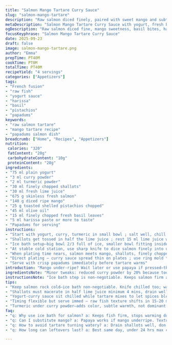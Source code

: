 ```yaml
---
title: "Salmon Mango Tartare Curry Sauce"
slug: "salmon-mango-tartare"
description: "Raw salmon diced finely, paired with sweet mango and subtle heat from harissa, layered with crisp pistachios and fresh mint. A yogurt curry sauce brings bright earthiness and cool balance, all nestled on papadums for crunch. Every element chilled properly keeps flavors sharp, textures vibrant. Timing’s flexible, but feel the fish’s firmness, the mango’s sweet aroma, and the silky curry interplay. No raw fish compromise here, freshness is king. Lime juice freshens, the turmeric curry powder tames harshness. Pistachios toasted for that nutty snap. This stands out with basil swapped from mint—notes I found cut through the dressing better, a riper hit against tart lime and the chili kick. The sauce keeps the tartare moist without drowning it. A riff on tartare, but I swapped steps and ingredients for clarity, punch, and balance."
metaDescription: "Salmon Mango Tartare Curry Sauce with yogurt, fresh basil, harissa heat, crunchy pistachios, and lime brightness served on crisp papadums. Chilled, fresh, textured layers."
ogDescription: "Raw salmon diced fine, mango sweetness, basil bites, harissa heat. Yogurt curry sauce keeps it cool; pistachios add snap. Serve with toasted papadums fast."
focusKeyphrase: "Salmon Mango Tartare Curry Sauce"
date: 2025-09-23
draft: false
image: salmon-mango-tartare.png
author: "Emma"
prepTime: PT40M
cookTime: PT0M
totalTime: PT40M
recipeYield: "4 servings"
categories: ["Appetizers"]
tags:
- "French fusion"
- "raw fish"
- "yogurt sauce"
- "harissa"
- "basil"
- "pistachios"
- "papadums"
keywords:
- "raw salmon tartare"
- "mango tartare recipe"
- "papadums salmon dish"
breadcrumb: ["Home", "Recipes", "Appetizers"]
nutrition: 
 calories: "320"
 fatContent: "20g"
 carbohydrateContent: "10g"
 proteinContent: "28g"
ingredients:
- "75 ml plain yogurt"
- "3 ml curry powder"
- "2 ml turmeric powder"
- "30 ml finely chopped shallots"
- "30 ml fresh lime juice"
- "675 g skinless fresh salmon"
- "140 g diced ripe mango"
- "25 g toasted shelled pistachios chopped"
- "45 ml olive oil"
- "15 ml finely chopped fresh basil leaves"
- "5 ml harissa paste or more to taste"
- "Papadums for serving"
instructions:
- "Start with yogurt, curry, turmeric in small bowl ; salt well, chill until plating"
- "Shallots get tossed in half the lime juice ; rest 15 ml lime juice waits ; sit 4-6 mins, drain"
- "Ice bath setup—big bowl 2/3 full of ice, smaller bowl fitting inside to hold fish cold during prep"
- "At stable cold station, use sharp knife to dice salmon finely into uniform cubes ; rest in smaller chilled bowl"
- "When plating time nears, salmon meets mango, shallots, finely chopped pistachios, olive oil, basil, harissa, remaining lime juice ; season with salt and cracked pepper ; fold gently but thoroughly"
- "Direct plating — curry sauce spread thin on plates ; use ring mold to shape tartare compact and neat ; drop fresh basil leaves on top"
- "Serve with crisp papadums immediately before tartare warms"
introduction: "Mango under-ripe? Wait later or use papaya if pressed—the sharp lime and harissa will mask some flavor gaps but fresh is better. Tried mint before but basil cuts sharper, less leafy bulk. Yogurt sauce gets flourished with spice powders to balance tartness and smooth the raw fish notes. You must keep everything chilled, salmon's texture depends on temperature—too warm and it feels mushy, almost slimy. Dice evenly, don’t mash, texture is key to mouthfeel. Shallot maceration softens the raw punch, cutting bitterness. The citrus rinse brings brightness. Pistachios—roast gently not to burn—sweet nuttiness supports the sweet-tart mango contrast. Harissa adds just heat—don’t overpower. This is as much texture play as flavor harmony. Papadums add crunch, no bread needed. A salad’s too pedestrian here. I swapped mint out for basil to save sharpness; played with lime ratios, delayed crushing lime just to release aroma last moment. Reliable, vivid, no fail."
ingredientsNote: "Minor tweaks: reduced curry powder by 20% because too much muting yogurt’s freshness was a problem. Turmeric lowered slightly; it's meant to underpin curry powder, not dominate. Basil swiped in place of mint; basil's herbaceousness holds better with lime and harissa heat, mint went limp in colder environment. Pistachios trimmed from 3.5 tbsp to 3 tbsp—adds crunch without heaviness. Mango fresh, ripe, but not overripened—small dice keeps texture noticeable—not mushy blobs. Harissa dosage starts lower; tastes vary wildly—adjust at plating. Yogurt plain, full-fat best for creaminess, but Greek works well if strained to thicker consistency. Shallots rinsed in lime juice to soften sharpness, not raw bite. Olive oil good quality, fruity for depth. Papadums toasted just before serving—not stale or oil-laden. Salmon skinless, fresh, sushi-grade essential—don't risk fishy off-flavours. Keep all ingredients cold; wear gloves or chill knives to maintain texture. "
instructionsNote: "Ice bath step is non-negotiable. Keeps salmon firm and safe while chopping. Fish warmth kills texture and speeds oxidation. Mixing mango and salmon only at last second to prevent mango juice from turning fish watery. Gentle folding keeps cubes intact—no smashing. You want texture contrasts—salmon yielding but not mush, mango juicy but firm, nuts crisp. Let shallots macerate 4-6 mins—longer brings bitterness. Drain well or tartare gets wet. Curry-yogurt sauce rests chilled to let spices bloom and mellow raw yogurt sharpness; do not mix curry and turmeric directly in yogurt and wait—flavors need time to marry. Salt sauce lightly; tartare salted individually later—balances better. Plating with ring mold creates strong presentation; without ring, gently pile with spoon, texture is visible but less formal. Serve immediately; raw fish and lime fade after 20 mins. Papadums must be freshly warmed—dry crispness offsets creamy tartare. Harissa—start light; hot chili taste will intensify once combined with yogurt sauce and citrus. Avoid over-mixing which breaks texture. Clean knife every few minutes to keep cuts sharp and cubes uniform."
tips:
- "Keep salmon rock cold—ice bath non-negotiable. Knife chilled too; warm blade squishes texture, turns fish watery. Dice uniform cubes for mouthfeel contrast. Fold mango last to avoid juice leakage. Light harissa at plating—spices ramp up mixing sauce with lime juice. Pistachios roasted gentle, no burn, bring nuttiness without bitterness."
- "Shallots must macerate in half lime juice minimum 4 mins, drain well or tartare soggy. Sharp citrus rinse cuts raw bite, softens harshness. Basil swaps mint — sharper, less leafy. Scrape finely chopped basil at last; too early browns or loses punch. Olive oil fruity, high quality; adds smoothness against sharp raw elements."
- "Yogurt-curry sauce sit chilled while tartare mixes to let spices bloom. Don’t dump curry and turmeric powder direct, wait for marrying flavors. Salt sauce lightly only, since tartare seasoned separately. Curry sauce spread thin on plates to avoid sogginess; use ring mold to pack neat shapes. Basil leaves fresh on top heighten aroma contrast."
- "Timing flexible but serve immed — raw fish texture shifts in 15-20 mins, turns mushy if left. Papadums toasted just before serving avoid soggy or oily layers. Crunch cuts creaminess, balances tartare softness. Mixing mango too early releases juice ruining fish texture; folding gently key to keep cubes intact, not smashed. Clean knife often to maintain precision cuts."
- "Turmeric under curry powder—adds color, subtle warmth, not dominant spice. Mango diced small but firm; too ripe turns juicy blobs, no textural snap. Harissa doses vary—start small, test, add later. Chilling all ingredients retains freshness, heat wrecks flavor bonds. Salt individual components different times for better balance not over salted overall."
faq:
- "q: Why use ice bath for salmon? a: Keeps fish firm, stops warming during dice. Warm fish feels slimy, loses shape fast. Better hold on texture. Also slows oxidation—important raw prep safety measure."
- "q: Can I substitute mango? a: Papaya works if mango underripe. Texture softer, flavor not exact but acidic lime and harissa mask gaps. Avocado swiped—too creamy, kills biting contrast here. Fruit sweet but not mushy, small dice critical."
- "q: How to avoid tartare turning watery? a: Drain shallots well, don’t mix mango too early. Gentle folding keeps juices in check. Salt gently; watery fish means lost balance. All chilled important; warmer temps break cell walls, leak juice."
- "q: How long can leftovers last? a: Best same day, under 24 hrs max covered well. Keep chilled tightly. Papadums must serve fresh, no reheating crispness retained. Sauce can chill separately, but mixing >wait kills texture, moistness fades fast."

---
```

